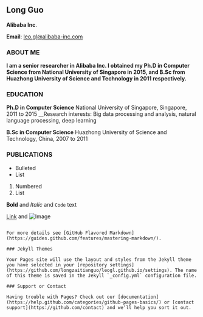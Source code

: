 ## Long Guo
__Alibaba Inc__.

__Email__: leo.gl@alibaba-inc.com

### ABOUT ME

__I am a senior researcher in Alibaba Inc. I obtained my Ph.D in Computer Science from National University of Singapore in 2015, and B.Sc from Huazhong University of Science and Technology in 2011 respectively.__

### EDUCATION

__Ph.D in Computer Science__
National University of Singapore, Singapore, 2011 to 2015
__Research interests: Big data processing and analysis, natural language processing, deep learning

__B.Sc in Computer Science__
Huazhong University of Science and Technology, China, 2007 to 2011

### PUBLICATIONS

- Bulleted
- List

1. Numbered
2. List

**Bold** and _Italic_ and `Code` text

[Link](url) and ![Image](src)
```

For more details see [GitHub Flavored Markdown](https://guides.github.com/features/mastering-markdown/).

### Jekyll Themes

Your Pages site will use the layout and styles from the Jekyll theme you have selected in your [repository settings](https://github.com/longzaitianguo/leogl.github.io/settings). The name of this theme is saved in the Jekyll `_config.yml` configuration file.

### Support or Contact

Having trouble with Pages? Check out our [documentation](https://help.github.com/categories/github-pages-basics/) or [contact support](https://github.com/contact) and we’ll help you sort it out.
